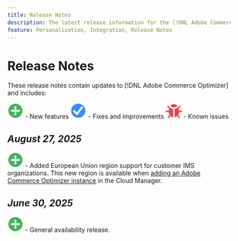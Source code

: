 ```yaml
---
title: Release Notes
description: The latest release information for the [!DNL Adobe Commerce Optimizer].
feature: Personalization, Integration, Release Notes
---
```

# Release Notes

These release notes contain updates to [!DNL Adobe Commerce Optimizer] and includes:

![New](../assets/new.svg) - New features
![Fix](../assets/fix.svg) - Fixes and improvements
![Bug](../assets/bug.svg) - Known issues

## _August 27, 2025_

![New](../assets/new.svg) - Added European Union region support for customer IMS organizations. This new region is available when [adding an Adobe Commerce Optimizer instance](get-started.md#step-1-create-an-instance) in the Cloud Manager.

## _June 30, 2025_

![New](../assets/new.svg) - General availability release.
